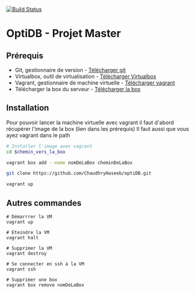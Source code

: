 [![Build Status](https://img.shields.io/travis/ChaudhryHaseeb/optiDB/master.svg?style=flat-square)](https://travis-ci.org/chaudhryHaseeb/optiDB)


# OptiDB - Projet Master

## Prérequis
* Git, gestionnaire de version - [Télécharger git](https://git-scm.com/downloads)
* Virtualbox, outil de virtualisation - [Télécharger Virtualbox](https://www.virtualbox.org/wiki/Downloads)
* Vagrant, gestionnaire de machine virtuelle - [Télécharger vagrant](https://www.vagrantup.com/downloads.html)
* Télécharger la box du serveur - [Télécharger la box](https://github.com/jose-lpa/packer-ubuntu_lts/releases/download/v3.1/ubuntu-16.04.box)

## Installation

Pour pouvoir lancer la machine virtuelle avec vagrant il faut d'abord récupérer l'image de la box (lien dans les prérequis)
Il faut aussi que vous ayez vagrant dans le path

```bash
# Installer l'image avec vagrant
cd $chemin_vers_la_box

vagrant box add --name nomDeLaBox cheminDeLaBox

git clone https://github.com/ChaudhryHaseeb/optiDB.git

vagrant up
```

## Autres commandes

```
# Démarrrer la VM
vagrant up

# Eteindre la VM
vagrant halt

# Supprimer la VM
vagrant destroy

# Se connecter en ssh à la VM
vagrant ssh

# Supprimer une box
vagrant box remove nomDeLaBox

```